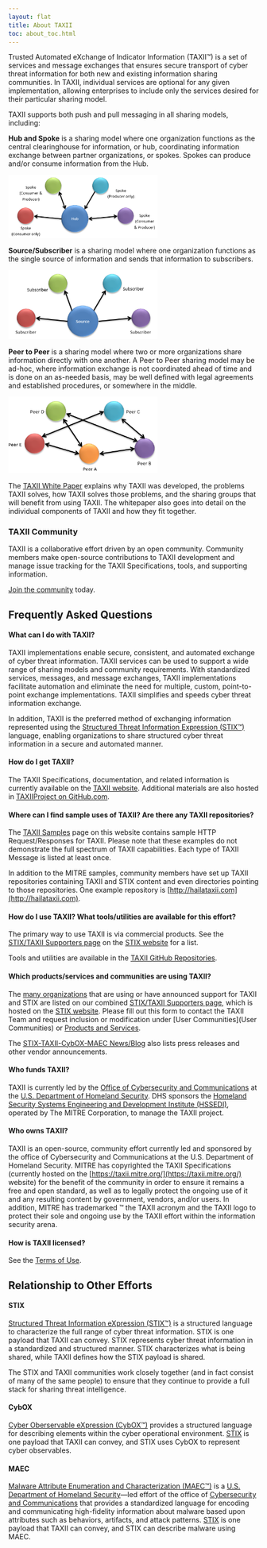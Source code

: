 ```yaml
---
layout: flat
title: About TAXII
toc: about_toc.html
---
```


Trusted Automated eXchange of Indicator Information (TAXII™) is a set of services and message exchanges that ensures secure transport of cyber threat information for both new and existing information sharing communities. In TAXII, individual services are optional for any given implementation, allowing enterprises to include only the services desired for their particular sharing model.

TAXII supports both push and pull messaging in all sharing models, including:

<div class="row">
  <div class="col-lg-4 col-md-6">
    <div class="panel panel-default">
      </div>
      <div class="panel-body">
        <p><strong>Hub and Spoke</strong> is a sharing model where one organization functions as the central clearinghouse for information, or hub, coordinating information exchange between partner organizations, or spokes. Spokes can produce and/or consume information from the Hub.</p>
        <div class="text-center">
          <img src="/images/hub_and_spoke.png" width="300" alt="Hub and Spoke Model" />
        </div>
      </div>
    </div>
  </div>
    </div>
  <div class="col-lg-4 col-md-6">
    <div class="panel panel-default">
      </div>
      <div class="panel-body">
        <p><strong>Source/Subscriber</strong> is a sharing model where one organization functions as the single source of information and sends that information to subscribers.</p>
        <div class="text-center">
          <img src="/images/source_subscriber.png" width="300" alt="Source/Subscriber Model" />
        </div>
      </div>
    </div>
  </div>
   <div class="col-lg-4 col-md-6">
    <div class="panel panel-default">
      </div>
      <div class="panel-body">
        <p><strong>Peer to Peer</strong> is a sharing model where two or more organizations share information directly with one another. A Peer to Peer sharing model may be ad-hoc, where information exchange is not coordinated ahead of time and is done on an as-needed basis, may be well defined with legal agreements and established procedures, or somewhere in the middle.</p>
        <div class="text-center">
          <img src="/images/peer_to_peer.png" width="300" alt="Peer to Peer Model" />
        </div>
      </div>
    </div>
  </div>
</div> 
  
The [TAXII White Paper](http://taxiiproject.github.io/getting-started/whitepaper) explains why TAXII was developed, the problems TAXII solves, how TAXII solves those problems, and the sharing groups that will benefit from using TAXII. The whitepaper also goes into detail on the individual components of TAXII and how they fit together.

### TAXII Community

TAXII is a collaborative effort driven by an open community. Community members make open-source contributions to TAXII development and manage issue tracking for the TAXII Specifications, tools, and supporting information. 

[Join the community](http://taxiiproject.github.io/community/) today.

## Frequently Asked Questions

#### What can I do with TAXII?
TAXII implementations enable secure, consistent, and automated exchange of cyber threat information. TAXII services can be used to support a wide range of sharing models and community requirements. With standardized services, messages, and message exchanges, TAXII implementations facilitate automation and eliminate the need for multiple, custom, point-to-point exchange implementations. TAXII simplifies and speeds cyber threat information exchange.

In addition, TAXII is the preferred method of exchanging information represented using the [Structured Threat Information Expression (STIX™)](http://stixproject.github.io/) language, enabling organizations to share structured cyber threat information in a secure and automated manner.

#### How do I get TAXII?

The TAXII Specifications, documentation, and related information is currently available on the [TAXII website](https://taxii.mitre.org/). Additional materials are also hosted in [TAXIIProject on GitHub.com](https://github.com/TAXIIProject).

#### Where can I find sample uses of TAXII? Are there any TAXII repositories?

The [TAXII Samples]( http://taxiiproject.github.io/documentation/sample-use/) page on this website contains sample HTTP Request/Responses for TAXII. Please note that these examples do not demonstrate the full spectrum of TAXII capabilities. Each type of TAXII Message is listed at least once.

In addition to the MITRE samples, community members have set up TAXII repositories containing TAXII and STIX content and even directories pointing to those repositories. One example repository is [http://hailataxii.com](http://hailataxii.com).

#### How do I use TAXII? What tools/utilities are available for this effort?

The primary way to use TAXII is via commercial products. See the [STIX/TAXII Supporters page](http://stixproject.github.io/supporters) on the [STIX website](http://stixproject.github.io/) for a list.

Tools and utilities are available in the [TAXII GitHub Repositories](https://github.com/TAXIIProject/).

#### Which products/services and communities are using TAXII?

The [many organizations](http://stixproject.github.io/supporters) that are using or have announced support for TAXII and STIX are listed on our combined [STIX/TAXII Supporters page](http://stixproject.github.io/supporters), which is hosted on the [STIX website](http://stixproject.github.io/). Please fill out this form to contact the TAXII Team and request inclusion or modification under [User Communities](User Communities) or [Products and Services](http://stixproject.github.io/supporters/#products-and-serv).

The [STIX-TAXII-CybOX-MAEC News/Blog](http://stixproject.tumblr.com/) also lists press releases and other vendor announcements.

#### Who funds TAXII?

TAXII is currently led by the [Office of Cybersecurity and Communications](http://www.dhs.gov/office-cybersecurity-and-communications/) at the [U.S. Department of Homeland Security](http://www.dhs.gov/). DHS sponsors the [Homeland Security Systems Engineering and Development Institute (HSSEDI)]( http://www.mitre.org/centers/homeland-security-systems-engineering-and-development-institute), operated by The MITRE Corporation, to manage the TAXII project.

#### Who owns TAXII?

TAXII is an open-source, community effort currently led and sponsored by the office of Cybersecurity and Communications at the U.S. Department of Homeland Security. MITRE has copyrighted the TAXII Specifications (currently hosted on the [https://taxii.mitre.org/](https://taxii.mitre.org/) website) for the benefit of the community in order to ensure it remains a free and open standard, as well as to legally protect the ongoing use of it and any resulting content by government, vendors, and/or users. In addition, MITRE has trademarked ™ the TAXII acronym and the TAXII logo to protect their sole and ongoing use by the TAXII effort within the information security arena.

#### How is TAXII licensed?

See the [Terms of Use](https://taxii.mitre.org/about/termsofuse.html).

## Relationship to Other Efforts

#### STIX

[Structured Threat Information eXpression (STIX™)](http://stixproject.github.io/) is a structured language to characterize the full range of cyber threat information. STIX is one payload that TAXII can convey. STIX represents cyber threat information in a standardized and structured manner. STIX characterizes what is being shared, while TAXII defines how the STIX payload is shared.

The STIX and TAXII communities work closely together (and in fact consist of many of the same people) to ensure that they continue to provide a full stack for sharing threat intelligence.

#### CybOX

[Cyber Oberservable eXpression (CybOX™)](http://cyboxproject.github.io/) provides a structured language for describing elements within the cyber operational environment. [STIX](http://stixproject.github.io/) is one payload that TAXII can convey, and STIX uses CybOX to represent cyber observables.

#### MAEC
[Malware Attribute Enumeration and Characterization (MAEC™)](http://maecproject.github.io/) is a [U.S. Department of Homeland Security](http://www.dhs.gov/)—led effort of the office of [Cybersecurity and Communications](http://www.dhs.gov/office-cybersecurity-and-communications/) that provides a standardized language for encoding and communicating high-fidelity information about malware based upon attributes such as behaviors, artifacts, and attack patterns. [STIX](http://stixproject.github.io/) is one payload that TAXII can convey, and STIX can describe malware using MAEC.

